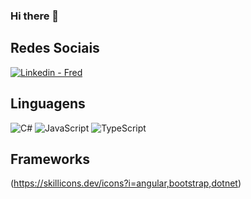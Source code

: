 ### Hi there 👋

<!--
**fredso82/fredso82** is a ✨ _special_ ✨ repository because its `README.md` (this file) appears on your GitHub profile.

Here are some ideas to get you started:

- 🔭 I’m currently working on ...
- 🌱 I’m currently learning ...
- 👯 I’m looking to collaborate on ...
- 🤔 I’m looking for help with ...
- 💬 Ask me about ...
- 📫 How to reach me: ...
- 😄 Pronouns: ...
- ⚡ Fun fact: ...
-->
## Redes Sociais
<p align="left">
<a href="https://www.linkedin.com/in/frederico-oliveira-19424734/" target="blank"><img src="https://skillicons.dev/icons?i=linkedin" alt="Linkedin - Fred" /></a>
</p>

## Linguagens
![C#](https://skillicons.dev/icons?i=cs)
![JavaScript](https://skillicons.dev/icons?i=javascript)
![TypeScript](https://skillicons.dev/icons?i=ts)

## Frameworks
(https://skillicons.dev/icons?i=angular,bootstrap,dotnet)
